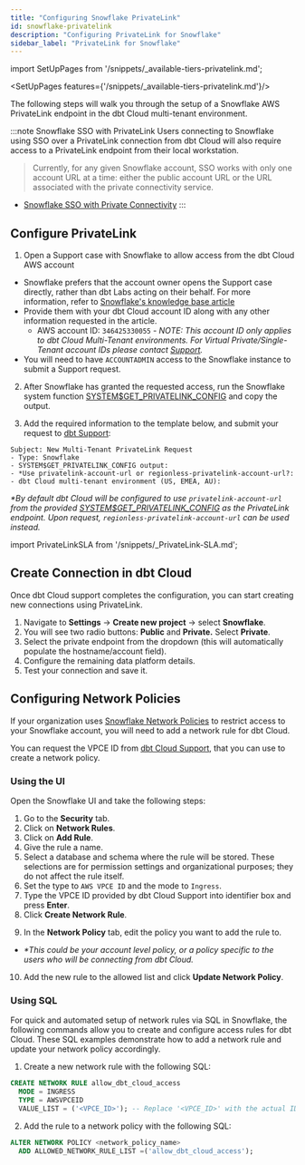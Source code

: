 ```yaml
---
title: "Configuring Snowflake PrivateLink"
id: snowflake-privatelink
description: "Configuring PrivateLink for Snowflake"
sidebar_label: "PrivateLink for Snowflake"
---
```


import SetUpPages from '/snippets/_available-tiers-privatelink.md';

<SetUpPages features={'/snippets/_available-tiers-privatelink.md'}/>

The following steps will walk you through the setup of a Snowflake AWS PrivateLink endpoint in the dbt Cloud multi-tenant environment.

:::note Snowflake SSO with PrivateLink
Users connecting to Snowflake using SSO over a PrivateLink connection from dbt Cloud will also require access to a PrivateLink endpoint from their local workstation.

>Currently, for any given Snowflake account, SSO works with only one account URL at a time: either the public account URL or the URL associated with the private connectivity service.

- [Snowflake SSO with Private Connectivity](https://docs.snowflake.com/en/user-guide/admin-security-fed-auth-overview#label-sso-private-connectivity)
:::

## Configure PrivateLink

1. Open a Support case with Snowflake to allow access from the dbt Cloud AWS account
- Snowflake prefers that the account owner opens the Support case directly, rather than dbt Labs acting on their behalf. For more information, refer to [Snowflake's knowledge base article](https://community.snowflake.com/s/article/HowtosetupPrivatelinktoSnowflakefromCloudServiceVendors)
- Provide them with your dbt Cloud account ID along with any other information requested in the article.
  - AWS account ID: `346425330055` - _NOTE: This account ID only applies to dbt Cloud Multi-Tenant environments. For Virtual Private/Single-Tenant account IDs please contact [Support](https://docs.getdbt.com/community/resources/getting-help#dbt-cloud-support)._
- You will need to have `ACCOUNTADMIN` access to the Snowflake instance to submit a Support request.

<Lightbox src="/img/docs/dbt-cloud/snowflakeprivatelink1.png" title="Open snowflake case"/>

2. After Snowflake has granted the requested access, run the Snowflake system function [SYSTEM$GET_PRIVATELINK_CONFIG](https://docs.snowflake.com/en/sql-reference/functions/system_get_privatelink_config.html) and copy the output.

3. Add the required information to the template below, and submit your request to  [dbt Support](https://docs.getdbt.com/community/resources/getting-help#dbt-cloud-support):

```
Subject: New Multi-Tenant PrivateLink Request
- Type: Snowflake
- SYSTEM$GET_PRIVATELINK_CONFIG output:
- *Use privatelink-account-url or regionless-privatelink-account-url?: 
- dbt Cloud multi-tenant environment (US, EMEA, AU):
```
_*By default dbt Cloud will be configured to use `privatelink-account-url` from the provided [SYSTEM$GET_PRIVATELINK_CONFIG](https://docs.snowflake.com/en/sql-reference/functions/system_get_privatelink_config.html) as the PrivateLink endpoint. Upon request, `regionless-privatelink-account-url` can be used instead._


import PrivateLinkSLA from '/snippets/_PrivateLink-SLA.md';

<PrivateLinkSLA />

## Create Connection in dbt Cloud

Once dbt Cloud support completes the configuration, you can start creating new connections using PrivateLink. 

1. Navigate to **Settings** → **Create new project** → select **Snowflake**. 
2. You will see two radio buttons: **Public** and **Private.** Select **Private**. 
3. Select the private endpoint from the dropdown (this will automatically populate the hostname/account field).
4. Configure the remaining data platform details.
5. Test your connection and save it.

## Configuring Network Policies
If your organization uses [Snowflake Network Policies](https://docs.snowflake.com/en/user-guide/network-policies) to restrict access to your Snowflake account, you will need to add a network rule for dbt Cloud. 

You can request the VPCE ID from [dbt Cloud Support](mailto:support@getdbt.com), that you can use to create a network policy. 

### Using the UI

Open the Snowflake UI and take the following steps:
1. Go to the **Security** tab.
2. Click on **Network Rules**.
3. Click on **Add Rule**.
4. Give the rule a name.
5. Select a database and schema where the rule will be stored. These selections are for permission settings and organizational purposes; they do not affect the rule itself.
6. Set the type to `AWS VPCE ID` and the mode to `Ingress`.
7. Type the VPCE ID provided by dbt Cloud Support into identifier box and press **Enter**.
8. Click **Create Network Rule**.

<Lightbox src="/img/docs/dbt-cloud/snowflakeprivatelink2.png" title="Create Network Rule"/>

9. In the **Network Policy** tab, edit the policy you want to add the rule to.

- _*This could be your account level policy, or a policy specific to the users who will be connecting from dbt Cloud._

10. Add the new rule to the allowed list and click **Update Network Policy**.

<Lightbox src="/img/docs/dbt-cloud/snowflakeprivatelink3.png" title="Update Network Policy"/>

### Using SQL
For quick and automated setup of network rules via SQL in Snowflake, the following commands allow you to create and configure access rules for dbt Cloud. These SQL examples demonstrate how to add a network rule and update your network policy accordingly.

1. Create a new network rule with the following SQL:
```sql
CREATE NETWORK RULE allow_dbt_cloud_access
  MODE = INGRESS
  TYPE = AWSVPCEID
  VALUE_LIST = ('<VPCE_ID>'); -- Replace '<VPCE_ID>' with the actual ID provided
```

2. Add the rule to a network policy with the following SQL:
```sql
ALTER NETWORK POLICY <network_policy_name>
  ADD ALLOWED_NETWORK_RULE_LIST =('allow_dbt_cloud_access');
```

